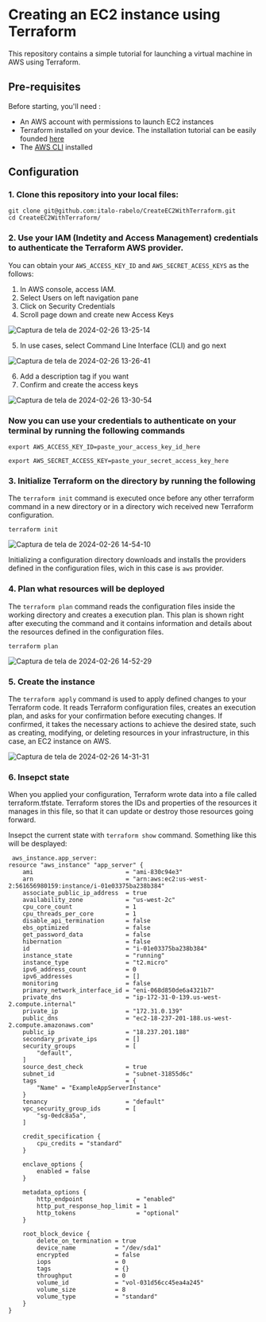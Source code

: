 # Creating an EC2 instance using Terraform
This repository contains a simple tutorial for launching a virtual machine in AWS using Terraform.

## Pre-requisites
Before starting, you'll need :
- An AWS account with permissions to launch EC2 instances
- Terraform installed on your device. The installation tutorial can be easily founded [here](https://developer.hashicorp.com/terraform/install)
- The [AWS CLI](https://docs.aws.amazon.com/cli/latest/userguide/install-cliv2.html) installed

## Configuration
### 1. Clone this repository into your local files:
```
git clone git@github.com:italo-rabelo/CreateEC2WithTerraform.git
cd CreateEC2WithTerraform/
```

### 2. Use your IAM (Indetity and Access Management) credentials to authenticate the Terraform AWS provider.
   You can obtain your ```AWS_ACCESS_KEY_ID``` and ```AWS_SECRET_ACESS_KEYS``` as the follows:
   1. In AWS console, access IAM.
   2. Select Users on left navigation pane
   3. Click on Security Credentials
   4. Scroll page down and create new Access Keys
      
   ![Captura de tela de 2024-02-26 13-25-14](https://github.com/italo-rabelo/CreateEC2WithTerraform/assets/107402049/9e98469d-cb9a-470e-8636-c9471c75d930)

   5. In use cases, select Command Line Interface (CLI) and go next
    
   ![Captura de tela de 2024-02-26 13-26-41](https://github.com/italo-rabelo/CreateEC2WithTerraform/assets/107402049/37ed087f-2db6-4c69-8340-9629e4b53711)

   6. Add a description tag if you want
   7. Confirm and create the access keys

   ![Captura de tela de 2024-02-26 13-30-54](https://github.com/italo-rabelo/CreateEC2WithTerraform/assets/107402049/80c4f76f-08ec-4242-94b4-6d2de0b9e0bd)

### Now you can use your credentials to authenticate on your terminal by running the following commands
```
export AWS_ACCESS_KEY_ID=paste_your_access_key_id_here
```
```
export AWS_SECRET_ACCESS_KEY=paste_your_secret_access_key_here
```

### 3. Initialize Terraform on the directory by running the following

The ```terraform init``` command is executed once before any other terraform command in a new directory or in a directory wich received new Terraform configuration.

```
terraform init
```

![Captura de tela de 2024-02-26 14-54-10](https://github.com/italo-rabelo/CreateEC2WithTerraform/assets/107402049/464f5b51-919a-4dd7-a140-3c21e41d45a2)


Initializing a configuration directory downloads and installs the providers defined in the configuration files, wich in this case is ```aws``` provider.

### 4. Plan what resources will be deployed

The ```terraform plan``` command reads the configuration files inside the working directory and creates a execution plan. This plan is shown right after executing the command and it contains information and details about the resources defined in the configuration files.

```
terraform plan
```

![Captura de tela de 2024-02-26 14-52-29](https://github.com/italo-rabelo/CreateEC2WithTerraform/assets/107402049/1ee45561-052f-46ae-abb0-038ebce67168)




### 5. Create the instance

The ```terraform apply``` command is used to apply defined changes to your Terraform code. It reads Terraform configuration files, creates an execution plan, and asks for your confirmation before executing changes. If confirmed, it takes the necessary actions to achieve the desired state, such as creating, modifying, or deleting resources in your infrastructure, in this case, an EC2 instance on AWS.


![Captura de tela de 2024-02-26 14-31-31](https://github.com/italo-rabelo/CreateEC2WithTerraform/assets/107402049/1298e976-6881-471f-96c6-dfcea9cf0c64)


### 6. Insepct state

When you applied your configuration, Terraform wrote data into a file called terraform.tfstate. Terraform stores the IDs and properties of the resources it manages in this file, so that it can update or destroy those resources going forward.

Insepct the current state with ```terraform show``` command.
Something like this will be desplayed:
```
 aws_instance.app_server:
resource "aws_instance" "app_server" {
    ami                          = "ami-830c94e3"
    arn                          = "arn:aws:ec2:us-west-2:561656980159:instance/i-01e03375ba238b384"
    associate_public_ip_address  = true
    availability_zone            = "us-west-2c"
    cpu_core_count               = 1
    cpu_threads_per_core         = 1
    disable_api_termination      = false
    ebs_optimized                = false
    get_password_data            = false
    hibernation                  = false
    id                           = "i-01e03375ba238b384"
    instance_state               = "running"
    instance_type                = "t2.micro"
    ipv6_address_count           = 0
    ipv6_addresses               = []
    monitoring                   = false
    primary_network_interface_id = "eni-068d850de6a4321b7"
    private_dns                  = "ip-172-31-0-139.us-west-2.compute.internal"
    private_ip                   = "172.31.0.139"
    public_dns                   = "ec2-18-237-201-188.us-west-2.compute.amazonaws.com"
    public_ip                    = "18.237.201.188"
    secondary_private_ips        = []
    security_groups              = [
        "default",
    ]
    source_dest_check            = true
    subnet_id                    = "subnet-31855d6c"
    tags                         = {
        "Name" = "ExampleAppServerInstance"
    }
    tenancy                      = "default"
    vpc_security_group_ids       = [
        "sg-0edc8a5a",
    ]

    credit_specification {
        cpu_credits = "standard"
    }

    enclave_options {
        enabled = false
    }

    metadata_options {
        http_endpoint               = "enabled"
        http_put_response_hop_limit = 1
        http_tokens                 = "optional"
    }

    root_block_device {
        delete_on_termination = true
        device_name           = "/dev/sda1"
        encrypted             = false
        iops                  = 0
        tags                  = {}
        throughput            = 0
        volume_id             = "vol-031d56cc45ea4a245"
        volume_size           = 8
        volume_type           = "standard"
    }
}
```







